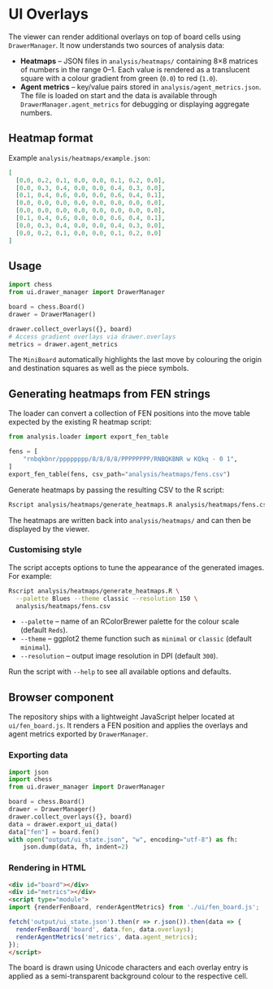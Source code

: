 # UI Overlays

The viewer can render additional overlays on top of board cells using
`DrawerManager`.  It now understands two sources of analysis data:

* **Heatmaps** – JSON files in `analysis/heatmaps/` containing 8×8
  matrices of numbers in the range 0–1.  Each value is rendered as a
  translucent square with a colour gradient from green (`0.0`) to red
  (`1.0`).
* **Agent metrics** – key/value pairs stored in
  `analysis/agent_metrics.json`.  The file is loaded on start and the
  data is available through `DrawerManager.agent_metrics` for debugging
  or displaying aggregate numbers.

## Heatmap format

Example `analysis/heatmaps/example.json`:

```json
[
  [0.0, 0.2, 0.1, 0.0, 0.0, 0.1, 0.2, 0.0],
  [0.0, 0.3, 0.4, 0.0, 0.0, 0.4, 0.3, 0.0],
  [0.1, 0.4, 0.6, 0.0, 0.0, 0.6, 0.4, 0.1],
  [0.0, 0.0, 0.0, 0.0, 0.0, 0.0, 0.0, 0.0],
  [0.0, 0.0, 0.0, 0.0, 0.0, 0.0, 0.0, 0.0],
  [0.1, 0.4, 0.6, 0.0, 0.0, 0.6, 0.4, 0.1],
  [0.0, 0.3, 0.4, 0.0, 0.0, 0.4, 0.3, 0.0],
  [0.0, 0.2, 0.1, 0.0, 0.0, 0.1, 0.2, 0.0]
]
```

## Usage

```python
import chess
from ui.drawer_manager import DrawerManager

board = chess.Board()
drawer = DrawerManager()

drawer.collect_overlays({}, board)
# Access gradient overlays via drawer.overlays
metrics = drawer.agent_metrics
```

The `MiniBoard` automatically highlights the last move by colouring the
origin and destination squares as well as the piece symbols.

## Generating heatmaps from FEN strings

The loader can convert a collection of FEN positions into the move table
expected by the existing R heatmap script:

```python
from analysis.loader import export_fen_table

fens = [
    "rnbqkbnr/pppppppp/8/8/8/8/PPPPPPPP/RNBQKBNR w KQkq - 0 1",
]
export_fen_table(fens, csv_path="analysis/heatmaps/fens.csv")
```

Generate heatmaps by passing the resulting CSV to the R script:

```bash
Rscript analysis/heatmaps/generate_heatmaps.R analysis/heatmaps/fens.csv
```

The heatmaps are written back into `analysis/heatmaps/` and can then be
displayed by the viewer.

### Customising style

The script accepts options to tune the appearance of the generated
images.  For example:

```bash
Rscript analysis/heatmaps/generate_heatmaps.R \
  --palette Blues --theme classic --resolution 150 \
  analysis/heatmaps/fens.csv
```

* `--palette` – name of an RColorBrewer palette for the colour scale
  (default `Reds`).
* `--theme` – ggplot2 theme function such as `minimal` or `classic`
  (default `minimal`).
* `--resolution` – output image resolution in DPI (default `300`).

Run the script with `--help` to see all available options and defaults.

## Browser component

The repository ships with a lightweight JavaScript helper located at
`ui/fen_board.js`.  It renders a FEN position and applies the overlays and
agent metrics exported by `DrawerManager`.

### Exporting data

```python
import json
import chess
from ui.drawer_manager import DrawerManager

board = chess.Board()
drawer = DrawerManager()
drawer.collect_overlays({}, board)
data = drawer.export_ui_data()
data["fen"] = board.fen()
with open("output/ui_state.json", "w", encoding="utf-8") as fh:
    json.dump(data, fh, indent=2)
```

### Rendering in HTML

```html
<div id="board"></div>
<div id="metrics"></div>
<script type="module">
import {renderFenBoard, renderAgentMetrics} from './ui/fen_board.js';

fetch('output/ui_state.json').then(r => r.json()).then(data => {
  renderFenBoard('board', data.fen, data.overlays);
  renderAgentMetrics('metrics', data.agent_metrics);
});
</script>
```

The board is drawn using Unicode characters and each overlay entry is
applied as a semi-transparent background colour to the respective cell.
